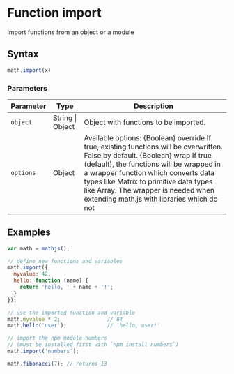# Function import

Import functions from an object or a module


## Syntax

```js
math.import(x)
```

### Parameters

Parameter | Type | Description
--------- | ---- | -----------
`object` | String &#124; Object | Object with functions to be imported.
`options` | Object | Available options: {Boolean} override If true, existing functions will be overwritten. False by default. {Boolean} wrap If true (default), the functions will be wrapped in a wrapper function which converts data types like Matrix to primitive data types like Array. The wrapper is needed when extending math.js with libraries which do not

## Examples

```js
var math = mathjs();

// define new functions and variables
math.import({
  myvalue: 42,
  hello: function (name) {
    return 'hello, ' + name + '!';
  }
});

// use the imported function and variable
math.myvalue * 2;               // 84
math.hello('user');             // 'hello, user!'

// import the npm module numbers
// (must be installed first with `npm install numbers`)
math.import('numbers');

math.fibonacci(7); // returns 13
```




<!-- Note: This file is automatically generated from source code comments. Changes made in this file will be overridden. -->
